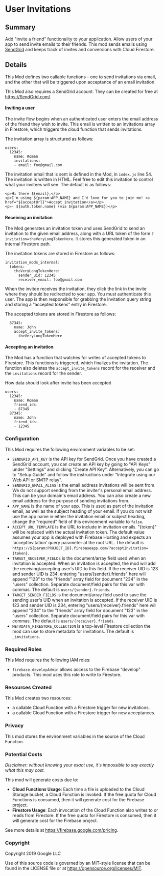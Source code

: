 # User Invitations

## Summary

Add "invite a friend" functionality to your application. Allow users of your app to send invite emails to their friends. This mod sends emails using [SendGrid](https://SendGrid.com/) and keeps track of invites and conversions with Cloud Firestore.

## Details

This Mod defines two callable functions - one to send invitations via email, and the other that will be triggered upon acceptance of an email invitation. 

This Mod also requires a SendGrid account. They can be created for free at https://SendGrid.com/.

#### Inviting a user

The invite flow begins when an authenticated user enters the email address of the friend they wish to invite. This email is written to an invitations array in Firestore, which triggers the cloud function that sends invitations.

The invitation array is structured as follows:

```
users:
  12345:
    name: Roman
    invitations:
    - email: foo@gmail.com
```

The invitation email that is sent is defined in the Mod, in `index.js` line 54. The invitation is written in HTML. Feel free to edit this invitation to control what your invitees will see. The default is as follows:

```
<p>Hi there ${email},</p>
<p>I'm using ${param:APP_NAME} and I'd love for you to join me! <a href="${acceptUrl}">Accept invitation</a></p>
<p>- ${auth.token.name} (via ${param:APP_NAME})</p>
```

#### Receiving an invitation

The Mod generates an invitation token and uses SendGrid to send an invitation to the given email address, along with a URL token of the form `?invitation=theVeryLongTokenHere`. It stores this generated token in an internal Firestore path.

The invitation tokens are stored in Firestore as follows:

```
invitation_mods_internal:
  tokens:
    theVeryLongTokenHere:
      sender_uid: 12345
      receiver_email: foo@gmail.com
```

When the invitee receives the invitation, they click the link in the invite where they should be redirected to your app. You must authenticate this user. The app is then responsible for grabbing the invitation query string and storing a “accepted tokens” entry in Firestore.

The accepted tokens are stored in Firestore as follows:

```users:
  87345:
    name: John
    accept_invite_tokens:
    - theVeryLongTokenHere
```

#### Accepting an invitation

The Mod has a function that watches for writes of accepted tokens to Firestore. This functions is triggered, which finalizes the invitation. The function also deletes the `accept_invite_tokens` record for the receiver and the `invitations` record for the sender.

How data should look after invite has been accepted

```
users:
  12345:
    name: Roman
    friend_ids:
    - 87345
  87345:
    name: John
    friend_ids:
    - 12345
```

### Configuration

This Mod requires the following environment variables to be set:

- `SENDGRID_API_KEY` is the API key for SendGrid. Once you have created a SendGrid account, you can create an API key by going to "API Keys" under "Settings" and clicking "Create API Key". Alternatively, you can go to "Setup Guide" and follow the instructions under "Integrate using our Web API or SMTP relay".
- `SENDGRID_EMAIL_ALIAS` is the email address invitations will be sent from. We do not support sending from the inviter's personal email address. This can be your domain's email address. You can also create a new email address for the purpose of sending invitations from.
- `APP_NAME` is the name of your app. This is used as part of the invitation email, as well as the subject heading of your email. If you do not wish use the app name in either the invitation email or subject heading, change the "required" field of this environment variable to `false`.
- `ACCEPT_URL_TEMPLATE` is the URL to include in invitation emails. "{token}" will be replaced with the actual invitation token. The default value assumes your app is deployed with Firebase Hosting and expects an 'acceptInvitation' query parameter at the root URL. The default is `https://${param:PROJECT_ID}.firebaseapp.com/?acceptInvitation={token}`.
- `TARGET_RECEIVER_FIELDS` is the document/array field used when an invitation is accepted. When an invitation is accepted, the mod will add the receiving/accepting user's UID to this field. If the receiver UID is 123 and sender UID is 234, entering "users/{sender}.friends" here will append "123" to the "friends" array field for document "234" in the "users" collection. Separate document/field pairs for this var with commas. The default is `users/{sender}.friends`.
- `TARGET_SENDER_FIELDS` is the document/array field used to save the sending user's UID when an invitation is accepted. If the receiver UID is 123 and sender UID is 234, entering "users/{receiver}.friends" here will append "234" to the "friends" array field for document "123" in the "users" collection. Separate document/field pairs for this var with commas. The default is `users/{receiver}.friends`.
- `METADATA_FIRESTORE_COLLECTION` is a top-level Firestore collection the mod can use to store metadata for invitations. The default is `_invitations`.

### Required Roles

This Mod requires the following IAM roles:

- `firebase.developAdmin` allows access to the Firebase "develop" products. This mod uses this role to write to Firestore.

### Resources Created

This Mod creates two resources:

- a callable Cloud Function with a Firestore trigger for new invitations.
- a callable Cloud Function with a Firestore trigger for new acceptances.

### Privacy

This mod stores the environment variables in the source of the Cloud Function.

### Potential Costs

_Disclaimer: without knowing your exact use, it's impossible to say exactly what this may cost._

This mod will generate costs due to:

- **Cloud Functions Usage**: Each time a file is uploaded to the Cloud Storage bucket, a Cloud Function is invoked. If the free quota for Cloud Functions is consumed, then it will generate cost for the Firebase project.
- **Firestore Usage**: Each invocation of the Cloud Function also writes to or reads from Firestore. If the free quota for Firestore is consumed, then it will generate cost for the Firebase project.

See more details at https://firebase.google.com/pricing.

### Copyright

Copyright 2019 Google LLC

Use of this source code is governed by an MIT-style
license that can be found in the LICENSE file or at
https://opensource.org/licenses/MIT.
